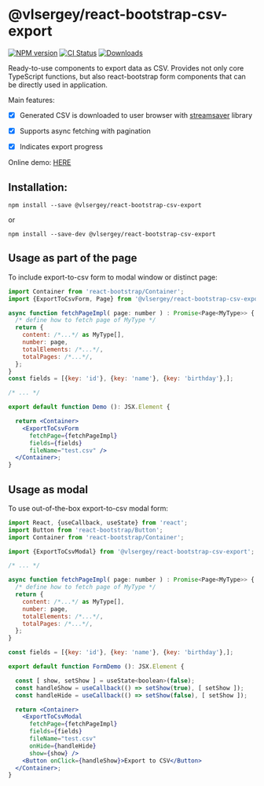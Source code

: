# @vlsergey/react-bootstrap-csv-export
[![NPM version][npm-image]][npm-url]
[![CI Status][ci-image]][ci-url]
[![Downloads][downloads-image]][downloads-url]

Ready-to-use components to export data as CSV. Provides not only core TypeScript functions, but also react-bootstrap form components that can be directly used in application.

Main features:
* [x] Generated CSV is downloaded to user browser with [streamsaver](https://github.com/jimmywarting/StreamSaver.js) library
* [x] Supports async fetching with pagination
* [x] Indicates export progress


Online demo: [HERE](https://vlsergey.github.io/react-bootstrap-csv-export/)

## Installation:
```
npm install --save @vlsergey/react-bootstrap-csv-export
```
or
```
npm install --save-dev @vlsergey/react-bootstrap-csv-export
```

## Usage as part of the page
To include export-to-csv form to modal window or distinct page:

```jsx
import Container from 'react-bootstrap/Container';
import {ExportToCsvForm, Page} from '@vlsergey/react-bootstrap-csv-export';

async function fetchPageImpl( page: number ) : Promise<Page<MyType>> {
  /* define how to fetch page of MyType */
  return {
    content: /*...*/ as MyType[],
    number: page,
    totalElements: /*...*/,
    totalPages: /*...*/,
  };
}
const fields = [{key: 'id'}, {key: 'name'}, {key: 'birthday'},];

/* ... */

export default function Demo (): JSX.Element {

  return <Container>
    <ExportToCsvForm
      fetchPage={fetchPageImpl}
      fields={fields}
      fileName="test.csv" />
  </Container>;
}
```

## Usage as modal
To use out-of-the-box export-to-csv modal form:

```jsx
import React, {useCallback, useState} from 'react';
import Button from 'react-bootstrap/Button';
import Container from 'react-bootstrap/Container';

import {ExportToCsvModal} from '@vlsergey/react-bootstrap-csv-export';

/* ... */

async function fetchPageImpl( page: number ) : Promise<Page<MyType>> {
  /* define how to fetch page of MyType */
  return {
    content: /*...*/ as MyType[],
    number: page,
    totalElements: /*...*/,
    totalPages: /*...*/,
  };
}

const fields = [{key: 'id'}, {key: 'name'}, {key: 'birthday'},];

export default function FormDemo (): JSX.Element {

  const [ show, setShow ] = useState<boolean>(false);
  const handleShow = useCallback(() => setShow(true), [ setShow ]);
  const handleHide = useCallback(() => setShow(false), [ setShow ]);

  return <Container>
    <ExportToCsvModal
      fetchPage={fetchPageImpl}
      fields={fields}
      fileName="test.csv"
      onHide={handleHide}
      show={show} />
    <Button onClick={handleShow}>Export to CSV</Button>
  </Container>;
}

```


[npm-image]: https://img.shields.io/npm/v/@vlsergey/react-bootstrap-csv-export.svg?style=flat-square
[npm-url]: https://npmjs.org/package/@vlsergey/react-bootstrap-csv-export
[ci-image]: https://github.com/vlsergey/react-bootstrap-csv-export/actions/workflows/node.js.yml/badge.svg?branch=master
[ci-url]: https://github.com/vlsergey/react-bootstrap-csv-export/actions/workflows/node.js.yml
[downloads-image]: http://img.shields.io/npm/dm/@vlsergey/react-bootstrap-csv-export.svg?style=flat-square
[downloads-url]: https://npmjs.org/package/@vlsergey/react-bootstrap-csv-export

